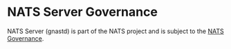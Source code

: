 # NATS Server Governance

NATS Server (gnastd) is part of the NATS project and is subject to the [NATS Governance](https://github.com/nats-io/nats-general/blob/master/GOVERNANCE.md).